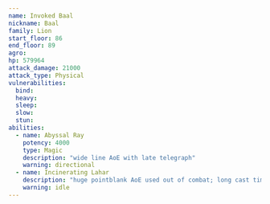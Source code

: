 ```yaml
---
name: Invoked Baal
nickname: Baal
family: Lion
start_floor: 86
end_floor: 89
agro: 
hp: 579964
attack_damage: 21000
attack_type: Physical
vulnerabilities:
  bind: 
  heavy: 
  sleep: 
  slow: 
  stun: 
abilities:
  - name: Abyssal Ray
    potency: 4000
    type: Magic
    description: "wide line AoE with late telegraph"
    warning: directional
  - name: Incinerating Lahar
    description: "huge pointblank AoE used out of combat; long cast time"
    warning: idle
---
```

